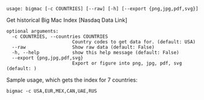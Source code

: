 ```
usage: bigmac [-c COUNTRIES] [--raw] [-h] [--export {png,jpg,pdf,svg}]
```

Get historical Big Mac Index [Nasdaq Data Link]

```
optional arguments:
  -c COUNTRIES, --countries COUNTRIES
                        Country codes to get data for. (default: USA)
  --raw                 Show raw data (default: False)
  -h, --help            show this help message (default: False)
  --export {png,jpg,pdf,svg}
                        Export or figure into png, jpg, pdf, svg (default: )
```

Sample usage, which gets the index for 7 countries:
```
bigmac -c USA,EUR,MEX,CAN,UAE,RUS
```
